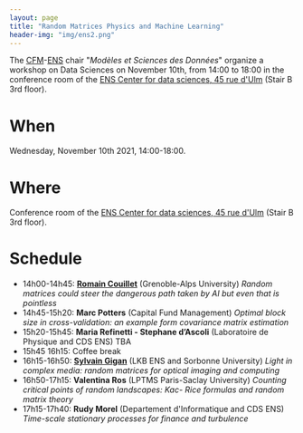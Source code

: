 ```yaml
---
layout: page
title: "Random Matrices Physics and Machine Learning"
header-img: "img/ens2.png"
---
```


The [CFM](https://www.cfm.fr/)-[ENS](http://www.ens.fr) chair "_Modèles et Sciences des Données_" organize a workshop on Data Sciences on November 10th, from 14:00 to 18:00 in the conference room of the [ENS Center for data sciences, 45 rue d'Ulm](http://csd.ens.psl.eu) (Stair B 3rd floor).


When
============================

Wednesday, November 10th 2021, 14:00-18:00.

Where
============================

Conference room of the [ENS Center for data sciences, 45 rue d'Ulm](http://csd.ens.psl.eu) (Stair B 3rd floor).

Schedule
============================


* 14h00-14h45: [**Romain Couillet**](http://polaris.imag.fr/romain.couillet/index.html) (Grenoble-Alps University) *Random matrices could steer the dangerous path taken by AI but even that is pointless*
* 14h45-15h20: **Marc Potters** (Capital Fund Management) *Optimal block size in cross-validation: an example form covariance matrix estimation*
* 15h20-15h45: **Maria Refinetti - Stephane d’Ascoli** (Laboratoire de Physique and CDS ENS) TBA
* 15h45 16h15: Coffee break
* 16h15-16h50: [**Sylvain Gigan**](http://www.lkb.upmc.fr/opticalimaging/sylvain-gigan/) (LKB ENS and Sorbonne University) *Light in complex media: random matrices for optical imaging and computing*
* 16h50-17h15: **Valentina Ros** (LPTMS Paris-Saclay University) *Counting critical points of random landscapes: Kac- Rice formulas and random matrix theory*
* 17h15-17h40: **Rudy Morel** (Departement d'Informatique and CDS ENS) *Time-scale stationary processes for finance and turbulence*
